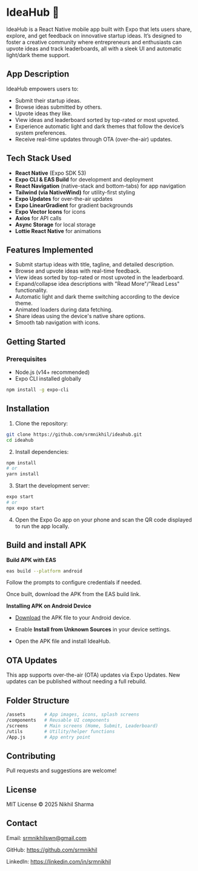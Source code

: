 # IdeaHub 🚀

IdeaHub is a React Native mobile app built with Expo that lets users share, explore, and get feedback on innovative startup ideas. It’s designed to foster a creative community where entrepreneurs and enthusiasts can upvote ideas and track leaderboards, all with a sleek UI and automatic light/dark theme support.

## App Description

IdeaHub empowers users to:

- Submit their startup ideas.
- Browse ideas submitted by others.
- Upvote ideas they like.
- View ideas and leaderboard sorted by top-rated or most upvoted.
- Experience automatic light and dark themes that follow the device’s system preferences.
- Receive real-time updates through OTA (over-the-air) updates.

## Tech Stack Used

- **React Native** (Expo SDK 53)
- **Expo CLI & EAS Build** for development and deployment
- **React Navigation** (native-stack and bottom-tabs) for app navigation
- **Tailwind (via NativeWind)** for utility-first styling
- **Expo Updates** for over-the-air updates
- **Expo LinearGradient** for gradient backgrounds
- **Expo Vector Icons** for icons
- **Axios** for API calls
- **Async Storage** for local storage
- **Lottie React Native** for animations

## Features Implemented

- Submit startup ideas with title, tagline, and detailed description.
- Browse and upvote ideas with real-time feedback.
- View ideas sorted by top-rated or most upvoted in the leaderboard.
- Expand/collapse idea descriptions with "Read More"/"Read Less" functionality.
- Automatic light and dark theme switching according to the device theme.
- Animated loaders during data fetching.
- Share ideas using the device's native share options.
- Smooth tab navigation with icons.

## Getting Started

### Prerequisites

- Node.js (v14+ recommended)
- Expo CLI installed globally

```bash
npm install -g expo-cli
```
## **Installation**

1.  Clone the repository:

```bash
git clone https://github.com/srmnikhil/ideahub.git
cd ideahub
```

2.  Install dependencies:

```bash
npm install
# or
yarn install
```

3.  Start the development server:

```bash
expo start
# or
npx expo start
```

4.  Open the Expo Go app on your phone and scan the QR code displayed to run the app locally.

## **Build and install APK**
**Build APK with EAS**
```bash
eas build --platform android
```
Follow the prompts to configure credentials if needed.

Once built, download the APK from the EAS build link.

**Installing APK on Android Device**
- [Download](https://ideahubapp.vercel.app/IdeaHub.apk) the APK file to your Android device.

- Enable **Install from Unknown Sources** in your device settings.

- Open the APK file and install IdeaHub.

## **OTA Updates**
This app supports over-the-air (OTA) updates via Expo Updates. New updates can be published without needing a full rebuild.

## **Folder Structure**
```bash
/assets       # App images, icons, splash screens
/components   # Reusable UI components
/screens      # Main screens (Home, Submit, Leaderboard)
/utils        # Utility/helper functions
/App.js       # App entry point
```

## **Contributing**
Pull requests and suggestions are welcome!

## **License**
MIT License © 2025 Nikhil Sharma

## **Contact**
Email: srmnikhilswn@gmail.com

GitHub: https://github.com/srmnikhil

LinkedIn: https://linkedin.com/in/srmnikhil
